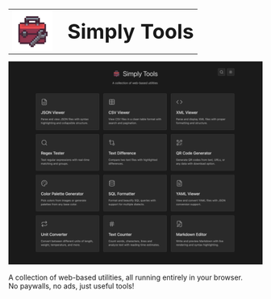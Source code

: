 <table>
  <tr>
    <td><img src="public/logo.png" alt="Simply Tools Logo" height="80"></td>
    <td><span style="font-size:2.5rem; font-weight:700; margin-left:16px;">Simply Tools</span></td>
  </tr>
</table>

<p align="left">
  <img src="public/readme.png" alt="Simply Tools Screenshot" width="600">
</p>

A collection of web-based utilities, all running entirely in your browser.  
No paywalls, no ads, just useful tools!